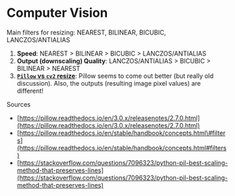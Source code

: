 # Computer Vision

Main filters for resizing: NEAREST, BILINEAR, BICUBIC, LANCZOS/ANTIALIAS

1. **Speed**: NEAREST &gt; BILINEAR &gt; BICUBIC &gt; LANCZOS/ANTIALIAS
2. **Output \(downscaling\) Quality**: LANCZOS/ANTIALIAS &gt; BICUBIC &gt; BILINEAR &gt; NEAREST
3. [**`Pillow` vs `cv2` resize**](https://github.com/python-pillow/Pillow/issues/2718): Pillow seems to come out better \(but really old discussion\). Also, the outputs \(resulting image pixel values\) are different!

Sources

* [https://pillow.readthedocs.io/en/3.0.x/releasenotes/2.7.0.html](https://pillow.readthedocs.io/en/3.0.x/releasenotes/2.7.0.html)
* [https://pillow.readthedocs.io/en/stable/handbook/concepts.html\#filters](https://pillow.readthedocs.io/en/stable/handbook/concepts.html#filters)
* [https://stackoverflow.com/questions/7096323/python-pil-best-scaling-method-that-preserves-lines](https://stackoverflow.com/questions/7096323/python-pil-best-scaling-method-that-preserves-lines)

